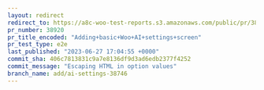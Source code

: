 ```yaml
---
layout: redirect
redirect_to: https://a8c-woo-test-reports.s3.amazonaws.com/public/pr/38920/e2e/index.html
pr_number: 38920
pr_title_encoded: "Adding+basic+Woo+AI+settings+screen"
pr_test_type: e2e
last_published: "2023-06-27 17:04:55 +0000"
commit_sha: 406c7813831c9a7e8136df9d3ad6edb2377f4252
commit_message: "Escaping HTML in option values"
branch_name: add/ai-settings-38746
---
```

